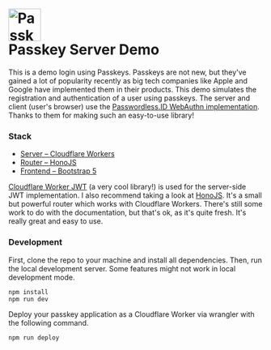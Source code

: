 <h1><img src="https://passkeys.berrysauce.me/assets/img/android-chrome-192x192.png" alt="Passkey Demo Icon" height=64><br>Passkey Server Demo</h1>

This is a demo login using Passkeys. Passkeys are not new, but they've gained a lot of popularity recently as big tech companies like Apple and Google have implemented them in their products. This demo simulates the registration and authentication of a user using passkeys. The server and client (user's browser) use the [Passwordless.ID WebAuthn implementation](https://github.com/passwordless-id/webauthn). Thanks to them for making such an easy-to-use library!

### Stack

- [Server – Cloudflare Workers](https://workers.cloudflare.com/)
- [Router – HonoJS](https://hono.dev/)
- [Frontend – Bootstrap 5](https://getbootstrap.com/)

[Cloudflare Worker JWT](https://github.com/tsndr/cloudflare-worker-jwt) (a very cool library!) is used for the server-side JWT implementation. I also recommend taking a look at [HonoJS](https://hono.dev/). It's a small but powerful router which works with Cloudflare Workers. There's still some work to do with the documentation, but that's ok, as it's quite fresh. It's really great and easy to use.

### Development

First, clone the repo to your machine and install all dependencies.
Then, run the local development server. Some features might not work in local development mode.

```
npm install
npm run dev
```

Deploy your passkey application as a Cloudflare Worker via wrangler with the following command.

```
npm run deploy
```
